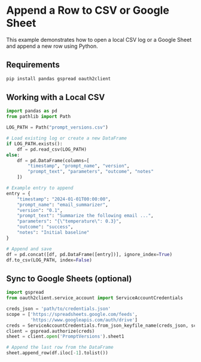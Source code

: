 # Append a Row to CSV or Google Sheet

This example demonstrates how to open a local CSV log or a Google Sheet and append a new row using Python.

## Requirements

```bash
pip install pandas gspread oauth2client
```

## Working with a Local CSV

```python
import pandas as pd
from pathlib import Path

LOG_PATH = Path("prompt_versions.csv")

# Load existing log or create a new DataFrame
if LOG_PATH.exists():
    df = pd.read_csv(LOG_PATH)
else:
    df = pd.DataFrame(columns=[
        "timestamp", "prompt_name", "version",
        "prompt_text", "parameters", "outcome", "notes"
    ])

# Example entry to append
entry = {
    "timestamp": "2024-01-01T00:00:00",
    "prompt_name": "email_summarizer",
    "version": "0.1",
    "prompt_text": "Summarize the following email ...",
    "parameters": "{\"temperature\": 0.3}",
    "outcome": "success",
    "notes": "Initial baseline"
}

# Append and save
df = pd.concat([df, pd.DataFrame([entry])], ignore_index=True)
df.to_csv(LOG_PATH, index=False)
```

## Sync to Google Sheets (optional)

```python
import gspread
from oauth2client.service_account import ServiceAccountCredentials

creds_json = 'path/to/credentials.json'
scope = ['https://spreadsheets.google.com/feeds',
         'https://www.googleapis.com/auth/drive']
creds = ServiceAccountCredentials.from_json_keyfile_name(creds_json, scope)
client = gspread.authorize(creds)
sheet = client.open('PromptVersions').sheet1

# Append the last row from the DataFrame
sheet.append_row(df.iloc[-1].tolist())
```
